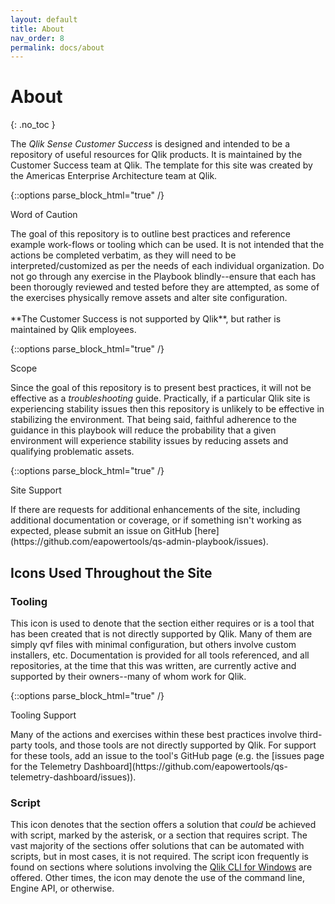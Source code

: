 ```yaml
---
layout: default
title: About
nav_order: 8
permalink: docs/about
---
```


# About
{: .no_toc }

The _Qlik Sense Customer Success_ is designed and intended to be a repository of useful resources for Qlik products. It is maintained by the Customer Success team at Qlik.
The template for this site was created by the Americas Enterprise Architecture team at Qlik.

{::options parse_block_html="true" /}
<div class="card">
<div class="card-header-warning">
<i class="fas fa-exclamation-triangle fa-sm"></i> Word of Caution
</div>
<div class="card-body">
<p>The goal of this repository is to outline best practices and reference example work-flows or tooling which can be used. It is not intended that the actions be completed verbatim, as they will need to be interpreted/customized as per the needs of each individual organization. Do not go through any exercise in the Playbook blindly--ensure that each has been thorougly reviewed and tested before they are attempted, as some of the exercises physically remove assets and alter site configuration.
<br><br>
**The Customer Success is not supported by Qlik**, but rather is maintained by Qlik employees.
</p>
</div>
</div>

{::options parse_block_html="true" /}
<div class="card">
<div class="card-header-warning">
<i class="fas fa-exclamation-triangle fa-sm"></i> Scope
</div>
<div class="card-body">
<p>Since the goal of this repository is to present best practices, it will not be effective as a <i>troubleshooting</i> guide. Practically, if a particular Qlik site is experiencing stability issues then this repository is unlikely to be effective in stabilizing the environment. That being said, faithful adherence to the guidance in this playbook will reduce the probability that a given environment will experience stability issues by reducing assets and qualifying problematic assets.
</p>
</div>
</div>

{::options parse_block_html="true" /}
<div class="card">
<div class="card-header-support">
<i class="fas fa-hands-helping fa-sm"></i> Site Support
</div>
<div class="card-body">
<p>If there are requests for additional enhancements of the site, including additional documentation or coverage, or if something isn't working as expected, please submit an issue on GitHub [here](https://github.com/eapowertools/qs-admin-playbook/issues).</p>
</div>
</div>


## Icons Used Throughout the Site

### Tooling <i class="fas fa-tools fa-xs"></i>

This icon is used to denote that the section either requires or is a tool that has been created that is not directly supported by Qlik. Many of them are simply qvf files with minimal configuration, but others involve custom installers, etc. Documentation is provided for all tools referenced, and all repositories, at the time that this was written, are currently active and supported by their owners--many of whom work for Qlik.

{::options parse_block_html="true" /}
<div class="card">
<div class="card-header-support">
<i class="fas fa-tools fa-xs"></i> Tooling Support
</div>
<div class="card-body">
<p>Many of the actions and exercises within these best practices involve third-party tools, and those tools are not directly supported by Qlik. For support for these tools, add an issue to the tool's GitHub page (e.g. the [issues page for the Telemetry Dashboard](https://github.com/eapowertools/qs-telemetry-dashboard/issues)). </p>
</div>
</div>

### Script <i class="fas fa-file-code fa-xs" title="API | Requires Script"></i> 

This icon denotes that the section offers a solution that _could_ be achieved with script, marked by the asterisk, or a section that requires script. The vast majority of the sections offer solutions that can be automated with scripts, but in most cases, it is not required. The script icon frequently is found on sections where solutions involving the [Qlik CLI for Windows](tooling/qlik_cli.md) are offered. Other times, the icon may denote the use of the command line, Engine API, or otherwise.

